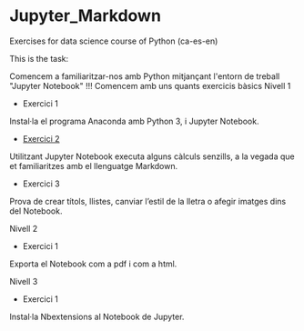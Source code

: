 # Jupyter_Markdown
Exercises for data science course of Python (ca-es-en)

This is the task:


Comencem a familiaritzar-nos amb Python mitjançant l'entorn de treball "Jupyter Notebook" !!! Comencem amb uns quants exercicis bàsics
Nivell 1
- Exercici 1

Instal·la el programa Anaconda amb Python 3, i Jupyter Notebook.



- [Exercici 2](https://github.com/d-prieto/Jupyter_Markdown/blob/main/Exercici%202.ipynb)

Utilitzant Jupyter Notebook executa alguns càlculs senzills, a la vegada que et familiaritzes amb el llenguatge Markdown.



- Exercici 3

Prova de crear títols, llistes, canviar l’estil de la lletra o afegir imatges dins del Notebook.

Nivell 2
- Exercici 1

Exporta el Notebook com a pdf i com a html.

Nivell 3
- Exercici 1

Instal·la Nbextensions al Notebook de Jupyter.
